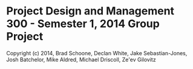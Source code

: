 Project Design and Management 300 - Semester 1, 2014 Group Project
==================================================================

Copyright (c) 2014, Brad Schoone, Declan White, Jake Sebastian-Jones, 
                    Josh Batchelor, Mike Aldred, Michael Driscoll, 
                    Ze'ev Gilovitz

